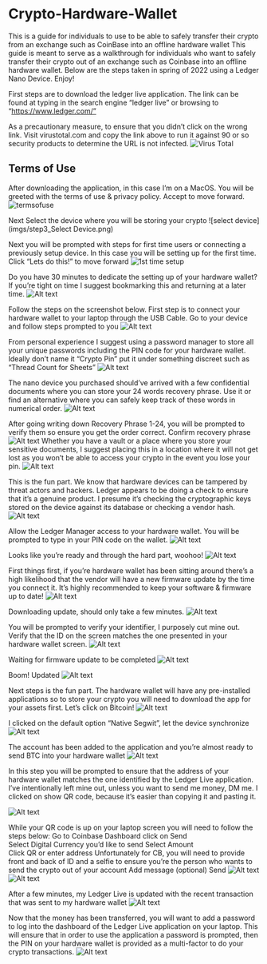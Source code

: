 # Crypto-Hardware-Wallet
This is a guide for individuals to use to be able to safely transfer their crypto from an exchange such as CoinBase into an offline hardware wallet
This guide is meant to serve as a walkthrough for individuals who want to safely transfer their crypto out of an exchange such as Coinbase into an offline hardware wallet. Below are the steps taken in spring of 2022 using a Ledger Nano Device. Enjoy! 


First steps are to download the ledger live application. The link can be found at typing in the search engine “ledger live” or browsing to “https://www.ledger.com/”

As a precautionary measure, to ensure that you didn’t click on the wrong link. Visit virustotal.com and copy the link above to run it against 90 or so security products to determine the URL is not infected. 
 ![Virus Total](imgs/step1_virustotal.png)


## Terms of Use
After downloading the application, in this case I’m on a MacOS. You will be greeted with the terms of use & privacy policy. Accept to move forward. 
![termsofuse](imgs/step2_termsofuse.png)

Next Select the device where you will be storing your crypto
![select device](imgs/step3_Select Device.png)

Next you will be prompted with steps for first time users or connecting a previously setup device. In this case you will be setting up for the first time. 
Click “Lets do this!” to move forward
![1st time setup](imgs/step4_firsttimesetup.png)

Do you have 30 minutes to dedicate the setting up of your hardware wallet? If you’re tight on time I suggest bookmarking this and returning at a later time. 
![Alt text](imgs/step5_basics.png)

Follow the steps on the screenshot below. First step is to connect your hardware wallet to your laptop through the USB Cable. Go to your device and follow steps prompted to you
![Alt text](imgs/step6_getstarted.png)

From personal experience I suggest using a password manager to store all your unique passwords including the PIN code for your hardware wallet. Ideally don’t name it “Crypto Pin” put it under something discreet such as “Thread Count for Sheets” 
![Alt text](imgs/step7_pincode.png)

The nano device you purchased should’ve arrived with a few confidential documents where you can store your 24 words recovery phrase. Use it or find an alternative where you can safely keep track of these words in numerical order. 
![Alt text](imgs/step8_writerecoveryphrases.png)

After going writing down Recovery Phrase 1-24, you will be prompted to verify them so ensure you get the order correct. 
Confirm recovery phrase
![Alt text](imgs/step9_confirm.png)
Whether you have a vault or a place where you store your sensitive documents, I suggest placing this in a location where it will not get lost as you won’t be able to access your crypto in the event you lose your pin. 
![Alt text](imgs/step10_hidephrases.png)

This is the fun part. We know that hardware devices can be tampered by threat actors and hackers. Ledger appears to be doing a check to ensure that it’s a genuine product. I presume it’s checking the cryptographic keys stored on the device against its database or checking a vendor hash. 
![Alt text](imgs/step11_hardwarecheck.png)


Allow the Ledger Manager access to your hardware wallet. You will be prompted to type in your PIN code on the wallet. 
![Alt text](imgs/step12_allowmanagerapp.png)

Looks like you’re ready and through the hard part, woohoo! 
![Alt text](imgs/step13_successcheck.png)

First things first, if you’re hardware wallet has been sitting around there’s a high likelihood that the vendor will have a new firmware update by the time you connect it. It’s highly recommended to keep your software & firmware up to date! 
![Alt text](imgs/step13b_firmwareupdatewindow.png)

Downloading update, should only take a few minutes. 
![Alt text](imgs/step13c_downloadingupdateinstaller.png)

You will be prompted to verify your identifier, I purposely cut mine out. Verify that the ID on the screen matches the one presented in your hardware wallet screen. 
![Alt text](imgs/step14_identifiercheck.png)

Waiting for firmware update to be completed
![Alt text](imgs/step15_updateinprogress.png)

Boom! Updated
![Alt text](imgs/step16_updateconfirmed.png)

Next steps is the fun part. The hardware wallet will have any pre-installed applications so to store your crypto you will need to download the app for your assets first. Let’s click on Bitcoin! 
![Alt text](imgs/step17_installapps.png)

I clicked on the default option “Native Segwit”, let the device synchronize
![Alt text](imgs/step18_btcaccountadd.png)

The account has been added to the application and you’re almost ready to send BTC into your hardware wallet
![Alt text](imgs/step19.png)

In this step you will be prompted to ensure that the address of your hardware wallet matches the one identified by the Ledger Live application. I’ve intentionally left mine out, unless you want to send me money, DM me. I clicked on show QR code, because it’s easier than copying it and pasting it. 

![Alt text](imgs/step20_QRcode.png)

While your QR code is up on your laptop screen you will need to follow the steps below: 
Go to Coinbase Dashboard 
click on Send  
Select Digital Currency you’d like to send 
Select Amount  
Click QR or enter address 
Unfortunately for CB, you will need to provide front and back of ID and a selfie to ensure you’re the person who wants to send the crypto out of your account
Add message (optional)
Send
![Alt text](imgs/step21_coinbasesend.png)
![Alt text](imgs/step22_successfulsend.png)


After a few minutes, my Ledger Live is updated with the recent transaction that was sent to my hardware wallet
![Alt text](imgs/step23_BTCintoWallet.png)


Now that the money has been transferred, you will want to add a password to log into the dashboard of the Ledger Live application on your laptop. This will ensure that in order to use the application a password is prompted, then the PIN on your hardware wallet is provided as a multi-factor to do your crypto transactions. 
![Alt text](imgs/step24_managersettings.png)



